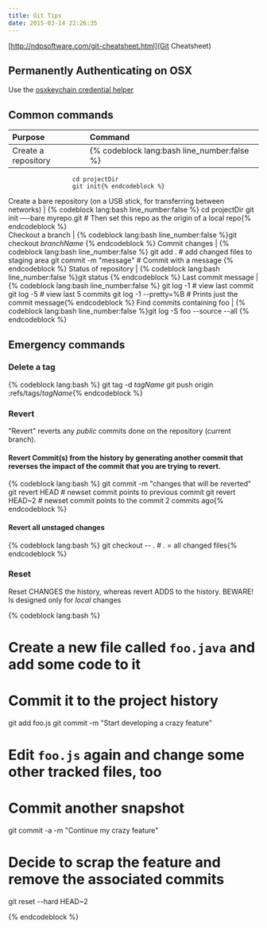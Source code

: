 ```yaml
---
title: Git Tips
date: 2015-03-14 22:26:35
---
```


[http://ndpsoftware.com/git-cheatsheet.html](Git Cheatsheet)

<!-- toc -->

## Permanently Authenticating on OSX
Use the [osxkeychain credential helper](https://confluence.atlassian.com/display/STASH/Permanently+authenticating+with+Git+repositories)

## Common commands

Purpose | Command
:------ | :------
Create a repository | {% codeblock lang:bash line_number:false %}
                      cd projectDir
                      git init{% endcodeblock %}
Create a bare repository (on a USB stick, for transferring between networks) | {% codeblock lang:bash line_number:false %}
                                                                               cd projectDir
                                                                               git init —-bare myrepo.git
                                                                               # Then set this repo as the origin of a local repo{% endcodeblock %}  
Checkout a branch | {% codeblock lang:bash line_number:false %}git checkout _branchName_
                    {% endcodeblock %}
Commit changes | {% codeblock lang:bash line_number:false %}
                  git add .		# add changed files to staging area
                  git commit -m "message"   # Commit with a message
                  {% endcodeblock %}
Status of repository | {% codeblock lang:bash line_number:false %}git status
                       {% endcodeblock %}
Last commit message | {% codeblock lang:bash line_number:false %}
                      git log -1 		# view last commit
                      git log -5		# view last 5 commits
                      git log -1 --pretty=%B  # Prints just the commit message{% endcodeblock %}
Find commits containing foo | {% codeblock lang:bash line_number:false %}git log -S foo --source --all
                           {% endcodeblock %}

## Emergency commands

### Delete a tag
{% codeblock lang:bash %}
git tag -d _tagName_
git push origin :refs/tags/_tagName_{% endcodeblock %}

### Revert 
"Revert" reverts any _public_ commits done on the repository (current branch).

####  Revert Commit(s) from the history by generating another commit that reverses the impact of the commit that you are trying to revert.
{% codeblock lang:bash %}
git commit -m "changes that will be reverted"
git revert HEAD     # newset commit points to previous commit
git revert HEAD~2   # newset commit points to the commit 2 commits ago{% endcodeblock %}

#### Revert all unstaged changes
{% codeblock lang:bash %}
git checkout -- .  # . = all changed files{% endcodeblock %}

### Reset
Reset CHANGES the history, whereas revert ADDS to the history. BEWARE! Is designed only for _local_ changes

{% codeblock lang:bash %}
# Create a new file called `foo.java` and add some code to it

# Commit it to the project history
git add foo.js
git commit -m "Start developing a crazy feature"

# Edit `foo.js` again and change some other tracked files, too

# Commit another snapshot
git commit -a -m "Continue my crazy feature"

# Decide to scrap the feature and remove the associated commits
git reset --hard HEAD~2

{% endcodeblock %}
